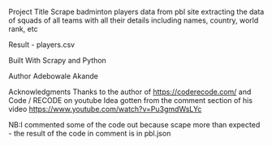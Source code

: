 Project Title
Scrape badminton players data from pbl site extracting the data of squads of all teams with all their details including names, country, world rank, etc

Result - players.csv

Built With
Scrapy and Python

Author
Adebowale Akande

Acknowledgments
Thanks to the author of https://coderecode.com/ and Code / RECODE on youtube
Idea gotten from the comment section of his video https://www.youtube.com/watch?v=Pu3gmdWsLYc

NB:I commented some of the code out because scape more than expected - the result of the code in comment  is in pbl.json
